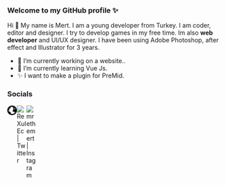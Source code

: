 ### Welcome to my GitHub profile ✨

Hi 👋 My name is Mert. I am a young developer from Turkey.
I am coder, editor and designer. I try to develop games in
my free time. Im also <b>web developer</b> and UI/UX designer.
I have been using Adobe Photoshop, after effect and Illustrator
for 3 years.

- 🔭 I’m currently working on a website..
- 🌱 I’m currently learning Vue Js.
- ✨ I want to make a plugin for PreMid.

### Socials


[<img align="left" alt="rexulec.com" width="22px" src="https://raw.githubusercontent.com/iconic/open-iconic/master/svg/globe.svg" />][website]
[<img align="left" alt="ReXulEc | Twitter" width="22px" src="https://cdn.jsdelivr.net/npm/simple-icons@v3/icons/twitter.svg" />][twitter]
[<img align="left" alt="mrethemert | Instagram" width="22px" src="https://cdn.jsdelivr.net/npm/simple-icons@v3/icons/instagram.svg" />][instagram]

<br />
<br />

[website]: https://rexulec.com
[twitter]: https://twitter.com/rexulec
[instagram]: https://instagram.com/merthemret
